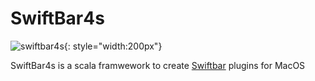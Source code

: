 # SwiftBar4s

![swiftbar4s](/images/logo-svg.svg){: style="width:200px"}

SwiftBar4s is a scala framwework to create [Swiftbar](https://github.com/swiftbar/SwiftBar) plugins for MacOS
